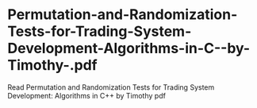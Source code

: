 # Permutation-and-Randomization-Tests-for-Trading-System-Development-Algorithms-in-C--by-Timothy-.pdf
Read Permutation and Randomization Tests for Trading System Development: Algorithms in C++ by Timothy  pdf
